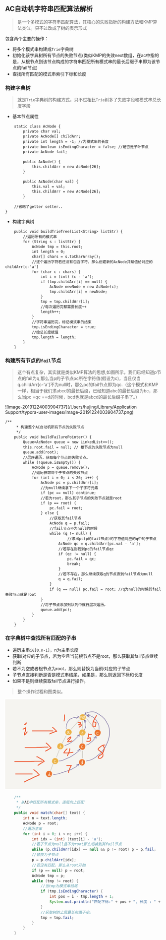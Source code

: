 ## AC自动机字符串匹配算法解析

> 是一个多模式的字符串匹配算法，其核心的失败指针的构建方法和KMP算法类似。只不过改成了树的表示形式

包含两个主要的操作：
- 将多个模式串构建成`Trie`字典树
- 初始化该字典树所有节点的失败节点(类似KMP的失效next数组，在ac中指的是，从根节点到该节点构成的字符串匹配所有模式串的最长后缀子串即为该节点的fail节点)
- 查找所有匹配的模式串索引下标和长度
### 构建字典树
> 就是`Trie`字典树的构建方式，只不过相比`Trie`树多了失败字段和模式串总长度字段

- 基本节点属性
```
    static class AcNode {
        private char val;
        private AcNode[] childArr;
        private int length = -1; //为模式串的长度
        private boolean isEndingCharacter = false; //是否是子叶节点
        private AcNode fail;

        public AcNode() {
            this.childArr = new AcNode[26];
        }

        public AcNode(char val) {
            this.val = val;
            this.childArr = new AcNode[26];
        }
    
    //省略了getter setter..
}
```
- 构建字典树
```
    public void buildTrieTree(List<String> listStr) {
        //遍历所有的模式串
        for (String s : listStr) {
            AcNode tmp = this.root;
            int length = 0;
            char[] chars = s.toCharArray();
            //逐个遍历字符若还没有包含字符，那么创建新的AcNode并赋值给对应的childArr[c-'a']
            for (char c : chars) {
                int i = (int) (c - 'a');
                if (tmp.childArr[i] == null) {
                    AcNode newNode = new AcNode(c);
                    tmp.childArr[i] = newNode;
                }
                tmp = tmp.childArr[i];
                //每次遍历完都需要长度++
                length++;
            }
            //字符串遍历完，标记模式串的结束
            tmp.isEndingCharacter = true;
            //给总长度赋值
            tmp.length = length;
        }
    }
```

### 构建所有节点的`fail`节点
> 这个有点复杂，其实就是类似KMP算法的思想,如图所示，我们已经知道p节点的fail为q,那么当p的子节点pc所在字符值(假设为c)，当且仅当q.childArr[c-'a']不为null时，那么pc的fail节点即为qc.（这个模式和KMP一样，相当于我们求abcd的最长后缀，已经知道abc的最长后缀为bc，那么当pc =qc ==d的时候，bcd也就是abcd的最长后缀子串了。）

![image-20191224003904737](/Users/hujing/Library/Application Support/typora-user-images/image-20191224003904737.png)


```
/**
     * 构建整个AC自动机所有节点的失败节点
     */
    public void buildFailurePointer() {
        Queue<AcNode> queue = new LinkedList<>();
        this.root.fail = null; // 根节点的失败节点为null
        queue.add(root);
        //层序遍历，获取每个节点的失败节点。
        while (!queue.isEmpty()) {
            AcNode p = queue.remove();
            //遍历获取每个子节点的失败节点
            for (int i = 0; i < 26; i++) {
                AcNode pc = p.childArr[i];
                //为null继续拿下一个子字符元素
                if (pc == null) continue;
                //若为root，那么其子节点的失败节点就是root
                if (p == root) {
                    pc.fail = root;
                } else {
                    //获取其fail节点
                    AcNode q = p.fail;
                    //fail节点不为null的时候
                    while (q != null) {
                    		//求出pc(p的fail节点)的字符值对应的q中的子节点
                        AcNode qc = q.childArr[pc.val - 'a'];
                        //若存在则找到pc的fail节点qc
                        if (qc != null) {
                            pc.fail = qc;
                            break;
                        }
                        //若不存在，那么继续获取q的节点直到fail节点为null
                        q = q.fail;
                    }
                    if (q == null) pc.fail = root; //q为null的时候其fail失败节点就是root
                }
                //将子节点添加到队列中就行层次遍历。
                queue.add(pc);
            }
        }
    }
```



### 在字典树中查找所有匹配的子串

- 遍历主串`i∈[0,n-1]`，n为主串长度
- 获取i对应的子节点，若为空且当前根节点不是root，那么获取其fail节点继续判断
- 若不为空或者根节点为root，那么则替换为当前i对应的子节点
- 子节点直接判断是否是模式串结尾，如果是，那么则返回下标和长度
- 如果不是则继续获取fail节点进行操作。

> 整个操作过程和图类似。

![image-20191224005529125](../images/AC自动机算法.png)

```java
    /**
     * 从AC中匹配所有模式串，逐层向上匹配
     */
    public void match(char[] text) {
        int n = text.length;
        AcNode p = root;
        //遍历主串
        for (int i = 0; i < n; i++) {
            int idx = (int) (text[i] - 'a');
            //若子节点为null且不为root那么切换到其fail节点
            while (p.childArr[idx] == null && p != root) p = p.fail;
            //替换为子节点
            p = p.childArr[idx];
            //若没有匹配，那么从root开始
            if (p == null) p = root;
            AcNode tmp = p;
            while (tmp != root) {
                //当tmp为模式串结尾
                if (tmp.isEndingCharacter) {
                    int pos = i - tmp.length + 1;
                    System.out.println("匹配下标:" + pos + ", 长度 : " + tmp.length);
                }
                //获取树的上层最长前缀子串。
                tmp = tmp.fail;
            }
        }
    }
```


